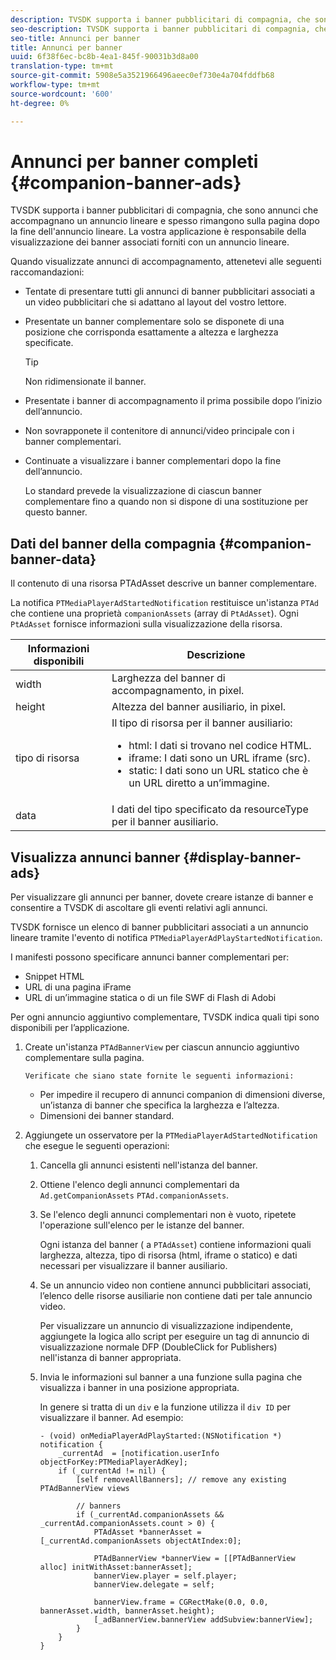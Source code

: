 ```yaml
---
description: TVSDK supporta i banner pubblicitari di compagnia, che sono annunci che accompagnano un annuncio lineare e spesso rimangono sulla pagina dopo la fine dell'annuncio lineare. La vostra applicazione è responsabile della visualizzazione dei banner associati forniti con un annuncio lineare.
seo-description: TVSDK supporta i banner pubblicitari di compagnia, che sono annunci che accompagnano un annuncio lineare e spesso rimangono sulla pagina dopo la fine dell'annuncio lineare. La vostra applicazione è responsabile della visualizzazione dei banner associati forniti con un annuncio lineare.
seo-title: Annunci per banner
title: Annunci per banner
uuid: 6f38f6ec-bc8b-4ea1-845f-90031b3d8a00
translation-type: tm+mt
source-git-commit: 5908e5a3521966496aeec0ef730e4a704fddfb68
workflow-type: tm+mt
source-wordcount: '600'
ht-degree: 0%

---
```



# Annunci per banner completi {#companion-banner-ads}

TVSDK supporta i banner pubblicitari di compagnia, che sono annunci che accompagnano un annuncio lineare e spesso rimangono sulla pagina dopo la fine dell&#39;annuncio lineare. La vostra applicazione è responsabile della visualizzazione dei banner associati forniti con un annuncio lineare.

Quando visualizzate annunci di accompagnamento, attenetevi alle seguenti raccomandazioni:

* Tentate di presentare tutti gli annunci di banner pubblicitari associati a un video pubblicitari che si adattano al layout del vostro lettore.
* Presentate un banner complementare solo se disponete di una posizione che corrisponda esattamente a altezza e larghezza specificate.

   >[!TIP]
   >
   >Non ridimensionate il banner.

* Presentate i banner di accompagnamento il prima possibile dopo l’inizio dell’annuncio.
* Non sovrapponete il contenitore di annunci/video principale con i banner complementari.
* Continuate a visualizzare i banner complementari dopo la fine dell’annuncio.

   Lo standard prevede la visualizzazione di ciascun banner complementare fino a quando non si dispone di una sostituzione per questo banner.

## Dati del banner della compagnia {#companion-banner-data}

Il contenuto di una risorsa PTAdAsset descrive un banner complementare.

<!--<a id="section_D730B4FD6FD749E9860B6A07FC110552"></a>-->

La notifica `PTMediaPlayerAdStartedNotification` restituisce un&#39;istanza `PTAd` che contiene una proprietà `companionAssets` (array di `PtAdAsset`).
Ogni `PtAdAsset` fornisce informazioni sulla visualizzazione della risorsa.

<table id="table_760C885E2DCA4BE983CC57FDA7BD5B14"> 
 <thead> 
  <tr> 
   <th colname="col1" class="entry"> Informazioni disponibili </th> 
   <th colname="col2" class="entry"> Descrizione </th> 
  </tr> 
 </thead>
 <tbody> 
  <tr> 
   <td colname="col1"> width </td> 
   <td colname="col2"> Larghezza del banner di accompagnamento, in pixel. </td> 
  </tr> 
  <tr> 
   <td colname="col1"> height </td> 
   <td colname="col2"> Altezza del banner ausiliario, in pixel. </td> 
  </tr> 
  <tr> 
   <td colname="col1"> tipo di risorsa </td> 
   <td colname="col2">Il tipo di risorsa per il banner ausiliario: 
    <ul id="ul_A067787FE49E4B6095BE0AC1D447DBB3"> 
     <li id="li_02B7224C67004095B3F6E50FD21E507E">html: I dati si trovano nel codice HTML. </li> 
     <li id="li_5F37E14472424F808C6094F42009E676">iframe: I dati sono un URL iframe (src). </li> 
     <li id="li_76B945007CE842158B5125422765E0B2">static: I dati sono un URL statico che è un URL diretto a un’immagine. </li> 
    </ul> </td> 
  </tr> 
  <tr> 
   <td colname="col1"> data </td> 
   <td colname="col2"> I dati del tipo specificato da <span class="codeph"> resourceType</span> per il banner ausiliario. </td> 
  </tr> 
 </tbody> 
</table>

## Visualizza annunci banner {#display-banner-ads}

Per visualizzare gli annunci per banner, dovete creare istanze di banner e consentire a TVSDK di ascoltare gli eventi relativi agli annunci.

TVSDK fornisce un elenco di banner pubblicitari associati a un annuncio lineare tramite l&#39;evento di notifica `PTMediaPlayerAdPlayStartedNotification`.

I manifesti possono specificare annunci banner complementari per:

* Snippet HTML
* URL di una pagina iFrame
* URL di un’immagine statica o di un file SWF di Flash di Adobi 

Per ogni annuncio aggiuntivo complementare, TVSDK indica quali tipi sono disponibili per l’applicazione.

1. Create un&#39;istanza `PTAdBannerView` per ciascun annuncio aggiuntivo complementare sulla pagina.

       Verificate che siano state fornite le seguenti informazioni:
   
   * Per impedire il recupero di annunci companion di dimensioni diverse, un’istanza di banner che specifica la larghezza e l’altezza.
   * Dimensioni dei banner standard.

1. Aggiungete un osservatore per la `PTMediaPlayerAdStartedNotification` che esegue le seguenti operazioni:
   1. Cancella gli annunci esistenti nell&#39;istanza del banner.
   1. Ottiene l&#39;elenco degli annunci complementari da `Ad.getCompanionAssets` `PTAd.companionAssets`.
   1. Se l&#39;elenco degli annunci complementari non è vuoto, ripetete l&#39;operazione sull&#39;elenco per le istanze del banner.

      Ogni istanza del banner ( a `PTAdAsset`) contiene informazioni quali larghezza, altezza, tipo di risorsa (html, iframe o statico) e dati necessari per visualizzare il banner ausiliario.
   1. Se un annuncio video non contiene annunci pubblicitari associati, l’elenco delle risorse ausiliarie non contiene dati per tale annuncio video.

      Per visualizzare un annuncio di visualizzazione indipendente, aggiungete la logica allo script per eseguire un tag di annuncio di visualizzazione normale DFP (DoubleClick for Publishers) nell&#39;istanza di banner appropriata.
   1. Invia le informazioni sul banner a una funzione sulla pagina che visualizza i banner in una posizione appropriata.

      In genere si tratta di un `div` e la funzione utilizza il `div ID` per visualizzare il banner. Ad esempio:

      ```
      - (void) onMediaPlayerAdPlayStarted:(NSNotification *) notification { 
          _currentAd  = [notification.userInfo  objectForKey:PTMediaPlayerAdKey];  
          if (_currentAd != nil) { 
              [self removeAllBanners]; // remove any existing PTAdBannerView views 
      
              // banners 
              if (_currentAd.companionAssets && _currentAd.companionAssets.count > 0) { 
                  PTAdAsset *bannerAsset = [_currentAd.companionAssets objectAtIndex:0]; 
      
                  PTAdBannerView *bannerView = [[PTAdBannerView alloc] initWithAsset:bannerAsset];  
                  bannerView.player = self.player; 
                  bannerView.delegate = self; 
      
                  bannerView.frame = CGRectMake(0.0, 0.0, bannerAsset.width, bannerAsset.height);  
                  [_adBannerView.bannerView addSubview:bannerView]; 
              } 
          } 
      }
      ```
